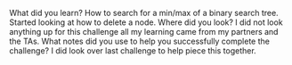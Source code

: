 ﻿What did you learn?
How to search for a min/max of a binary search tree. Started looking at how to 
delete a node.
Where did you look?
I did not look anything up for this challenge all my learning came from 
my partners and the TAs.
What notes did you use to help you successfully complete the challenge?
I did look over last challenge to help piece this together. 